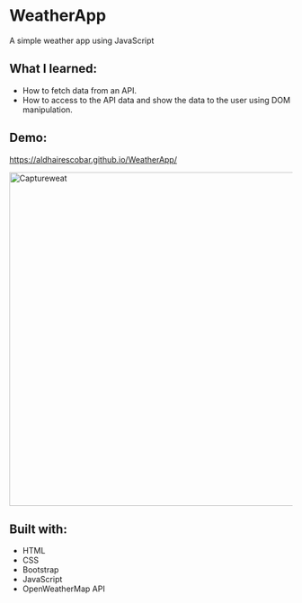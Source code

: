 # WeatherApp
A simple weather app using JavaScript

## What I learned:
* How to fetch data from an API.
* How to access to the API data and show the data to the user using DOM manipulation.

## Demo:

https://aldhairescobar.github.io/WeatherApp/

<img width="594" alt="Captureweat" src="https://user-images.githubusercontent.com/63808163/84807737-4e989380-afcd-11ea-967c-86ba656d1e39.PNG">

## Built with:
- HTML
- CSS
- Bootstrap
- JavaScript
- OpenWeatherMap API
